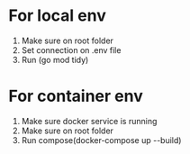 # For local env
1. Make sure on root folder
2. Set connection on .env file
3. Run (go mod tidy)

# For container env
1. Make sure docker service is running
2. Make sure on root folder
3. Run compose(docker-compose up --build)
